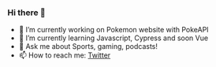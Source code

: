 ### Hi there 👋


- 🔭 I’m currently working on Pokemon website with PokeAPI
- 🌱 I’m currently learning Javascript, Cypress and soon Vue
- 💬 Ask me about Sports, gaming, podcasts!
- 📫 How to reach me: [Twitter](http://twitter.com/pianarolimarco)
<!--
**marcop96/marcop96** is a ✨ _special_ ✨ repository because its `README.md` (this file) appears on your GitHub profile.

Here are some ideas to get you started:
- ⚡ Fun fact: ...
-->
